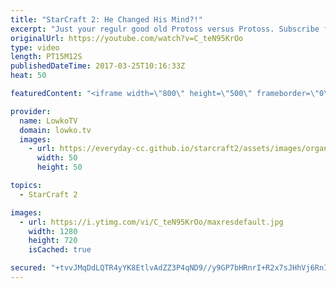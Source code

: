 ```yaml
---
title: "StarCraft 2: He Changed His Mind?!"
excerpt: "Just your regulr good old Protoss versus Protoss. Subscribe for more videos: http://lowko.tv/youtube Insane Proxy Barracks: https://goo.gl/8m0B4g  Okay not really. This is a crazy match of Protoss versus Protoss between a Silver League and a Gold League level player. While both players try to establish"
originalUrl: https://youtube.com/watch?v=C_teN95KrOo
type: video
length: PT15M12S
publishedDateTime: 2017-03-25T10:16:33Z
heat: 50

featuredContent: "<iframe width=\"800\" height=\"500\" frameborder=\"0\" src=\"https://www.youtube.com/embed/C_teN95KrOo\" allow=\"accelerometer; autoplay; encrypted-media; gyroscope; picture-in-picture\" allowfullscreen></iframe>"

provider:
  name: LowkoTV
  domain: lowko.tv
  images:
    - url: https://everyday-cc.github.io/starcraft2/assets/images/organizations/lowko.tv-50x50.jpg
      width: 50
      height: 50

topics:
  - StarCraft 2

images:
  - url: https://i.ytimg.com/vi/C_teN95KrOo/maxresdefault.jpg
    width: 1280
    height: 720
    isCached: true

secured: "+tvvJMqDdLQTR4yYK8EtlvAdZZ3P4qND9//y9GP7bHRnrI+R2x7sJHhVj6RnI/sYD5Ew9KjWIIrkTSTKorghXg6M9/LtowkRWq2AKRckzbeo1K334KZVVuAdImWToQExEfUsFg+XnGrFOrg3LGRAReGUEgh1NAu0QUbCCqZRyuCs+7p5SgEPyHI4N1Pp0kDC30WY0qvuWh/UJaaCD1VtVzDhxh5u4pDWxGYdjblt6giAM4XAk8Q6EziwIfA5V25CwIX4HknsuzUz89X8usuoIOE3V53wqJIClXzgWY15zzVf11dIsNeIFUC+MT3HgIHfk/FO7z7+96zvbZbN8C1Iml2z85TW27UYHlXB2LPlqsN7uqhC+jxCHH/OaXWXsPb7Rw5U0N9yz/RkPEent/Zravd3gvjEs5f71IG2MNA9RU8cYnJ4YV5nSJfWkqbfmmWJ;jI1YT88rs/s7IDTwhVTwYg=="
---
```


